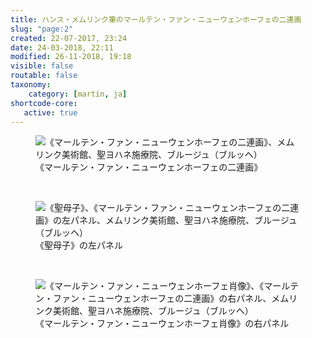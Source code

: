 ```yaml
---
title: ハンス・メムリンク筆のマールテン・ファン・ニューウェンホーフェの二連画
slug: "page:2"
created: 22-07-2017, 23:24
date: 24-03-2018, 22:11
modified: 26-11-2018, 19:18
visible: false
routable: false
taxonomy:
    category: [martin, ja]
shortcode-core:
   active: true
---
```

<figure><picture>
<source
sizes="(max-width: 767px) 98vw, (min-width: 959px) 50vw, 86vw"
srcset="
/user/sites/docs/pages/01.home/06.bruges/01.hopital-saint-jean/03.martin/02.martin_2/martin3-280.webp 280w,
/user/sites/docs/pages/01.home/06.bruges/01.hopital-saint-jean/03.martin/02.martin_2/martin3-380.webp 380w,
/user/sites/docs/pages/01.home/06.bruges/01.hopital-saint-jean/03.martin/02.martin_2/martin3-480.webp 480w,
/user/sites/docs/pages/01.home/06.bruges/01.hopital-saint-jean/03.martin/02.martin_2/martin3-640.webp 640w,
/user/sites/docs/pages/01.home/06.bruges/01.hopital-saint-jean/03.martin/02.martin_2/martin3-840.webp 840w,
/user/sites/docs/pages/01.home/06.bruges/01.hopital-saint-jean/03.martin/02.martin_2/martin3-1280.webp 1280w,
/user/sites/docs/pages/01.home/06.bruges/01.hopital-saint-jean/03.martin/02.martin_2/martin3-1600.webp 1600w,
/user/sites/docs/pages/01.home/06.bruges/01.hopital-saint-jean/03.martin/02.martin_2/martin3-1920.webp 1920w"
type="image/webp" />
<img
src="/user/sites/docs/pages/01.home/06.bruges/01.hopital-saint-jean/03.martin/02.martin_2/martin3-840.jpg" title="《マールテン・ファン・ニューウェンホーフェの二連画》、メムリンク美術館、聖ヨハネ施療院、ブルージュ（ブルッヘ）" alt="《マールテン・ファン・ニューウェンホーフェの二連画》、メムリンク美術館、聖ヨハネ施療院、ブルージュ（ブルッヘ）" class="class-70-img"
sizes="(max-width: 767px) 98vw, (min-width: 959px) 50vw, 86vw"
srcset="
/user/sites/docs/pages/01.home/06.bruges/01.hopital-saint-jean/03.martin/02.martin_2/martin3-280.jpg 280w,
/user/sites/docs/pages/01.home/06.bruges/01.hopital-saint-jean/03.martin/02.martin_2/martin3-380.jpg 380w,
/user/sites/docs/pages/01.home/06.bruges/01.hopital-saint-jean/03.martin/02.martin_2/martin3-480.jpg 480w,
/user/sites/docs/pages/01.home/06.bruges/01.hopital-saint-jean/03.martin/02.martin_2/martin3-640.jpg 640w,
/user/sites/docs/pages/01.home/06.bruges/01.hopital-saint-jean/03.martin/02.martin_2/martin3-840.jpg 840w,
/user/sites/docs/pages/01.home/06.bruges/01.hopital-saint-jean/03.martin/02.martin_2/martin3-1280.jpg 1280w,
/user/sites/docs/pages/01.home/06.bruges/01.hopital-saint-jean/03.martin/02.martin_2/martin3-1600.jpg 1600w,
/user/sites/docs/pages/01.home/06.bruges/01.hopital-saint-jean/03.martin/02.martin_2/martin3-1920.jpg 1920w">
</picture><figcaption>《マールテン・ファン・ニューウェンホーフェの二連画》</figcaption></figure>

<br>

<figure><picture>
<source
sizes="(max-width: 767px) 98vw, (min-width: 959px) 50vw, 86vw"
srcset="
/user/sites/docs/pages/01.home/06.bruges/01.hopital-saint-jean/03.martin/02.martin_2/martin4-280.webp 280w,
/user/sites/docs/pages/01.home/06.bruges/01.hopital-saint-jean/03.martin/02.martin_2/martin4-380.webp 380w,
/user/sites/docs/pages/01.home/06.bruges/01.hopital-saint-jean/03.martin/02.martin_2/martin4-480.webp 480w,
/user/sites/docs/pages/01.home/06.bruges/01.hopital-saint-jean/03.martin/02.martin_2/martin4-640.webp 640w,
/user/sites/docs/pages/01.home/06.bruges/01.hopital-saint-jean/03.martin/02.martin_2/martin4-840.webp 840w,
/user/sites/docs/pages/01.home/06.bruges/01.hopital-saint-jean/03.martin/02.martin_2/martin4-1280.webp 1280w,
/user/sites/docs/pages/01.home/06.bruges/01.hopital-saint-jean/03.martin/02.martin_2/martin4-1600.webp 1600w,
/user/sites/docs/pages/01.home/06.bruges/01.hopital-saint-jean/03.martin/02.martin_2/martin4-1920.webp 1920w"
type="image/webp" />
<img
src="/user/sites/docs/pages/01.home/06.bruges/01.hopital-saint-jean/03.martin/02.martin_2/martin4-840.jpg" title="《聖母子》、《マールテン・ファン・ニューウェンホーフェの二連画》の左パネル、メムリンク美術館、聖ヨハネ施療院、ブルージュ（ブルッヘ）" alt="《聖母子》、《マールテン・ファン・ニューウェンホーフェの二連画》の左パネル、メムリンク美術館、聖ヨハネ施療院、ブルージュ（ブルッヘ）" class="class-40-img"
sizes="(max-width: 767px) 98vw, (min-width: 959px) 50vw, 86vw"
srcset="
/user/sites/docs/pages/01.home/06.bruges/01.hopital-saint-jean/03.martin/02.martin_2/martin4-280.jpg 280w,
/user/sites/docs/pages/01.home/06.bruges/01.hopital-saint-jean/03.martin/02.martin_2/martin4-380.jpg 380w,
/user/sites/docs/pages/01.home/06.bruges/01.hopital-saint-jean/03.martin/02.martin_2/martin4-480.jpg 480w,
/user/sites/docs/pages/01.home/06.bruges/01.hopital-saint-jean/03.martin/02.martin_2/martin4-640.jpg 640w,
/user/sites/docs/pages/01.home/06.bruges/01.hopital-saint-jean/03.martin/02.martin_2/martin4-840.jpg 840w,
/user/sites/docs/pages/01.home/06.bruges/01.hopital-saint-jean/03.martin/02.martin_2/martin4-1280.jpg 1280w,
/user/sites/docs/pages/01.home/06.bruges/01.hopital-saint-jean/03.martin/02.martin_2/martin4-1600.jpg 1600w,
/user/sites/docs/pages/01.home/06.bruges/01.hopital-saint-jean/03.martin/02.martin_2/martin4-1920.jpg 1920w">
</picture><figcaption>《聖母子》の左パネル</figcaption></figure>

<br>

<figure><picture>
<source
sizes="(max-width: 767px) 98vw, (min-width: 959px) 50vw, 86vw"
srcset="
/user/sites/docs/pages/01.home/06.bruges/01.hopital-saint-jean/03.martin/02.martin_2/martin5-280.webp 280w,
/user/sites/docs/pages/01.home/06.bruges/01.hopital-saint-jean/03.martin/02.martin_2/martin5-380.webp 380w,
/user/sites/docs/pages/01.home/06.bruges/01.hopital-saint-jean/03.martin/02.martin_2/martin5-480.webp 480w,
/user/sites/docs/pages/01.home/06.bruges/01.hopital-saint-jean/03.martin/02.martin_2/martin5-640.webp 640w,
/user/sites/docs/pages/01.home/06.bruges/01.hopital-saint-jean/03.martin/02.martin_2/martin5-840.webp 840w,
/user/sites/docs/pages/01.home/06.bruges/01.hopital-saint-jean/03.martin/02.martin_2/martin5-1280.webp 1280w,
/user/sites/docs/pages/01.home/06.bruges/01.hopital-saint-jean/03.martin/02.martin_2/martin5-1600.webp 1600w,
/user/sites/docs/pages/01.home/06.bruges/01.hopital-saint-jean/03.martin/02.martin_2/martin5-1920.webp 1920w"
type="image/webp" />
<img
src="/user/sites/docs/pages/01.home/06.bruges/01.hopital-saint-jean/03.martin/02.martin_2/martin5-840.jpg" title="《マールテン・ファン・ニューウェンホーフェ肖像》、《マールテン・ファン・ニューウェンホーフェの二連画》の右パネル、メムリンク美術館、聖ヨハネ施療院、ブルージュ（ブルッヘ）" alt="《マールテン・ファン・ニューウェンホーフェ肖像》、《マールテン・ファン・ニューウェンホーフェの二連画》の右パネル、メムリンク美術館、聖ヨハネ施療院、ブルージュ（ブルッヘ）" class="class-40-img"
sizes="(max-width: 767px) 98vw, (min-width: 959px) 50vw, 86vw"
srcset="
/user/sites/docs/pages/01.home/06.bruges/01.hopital-saint-jean/03.martin/02.martin_2/martin5-280.jpg 280w,
/user/sites/docs/pages/01.home/06.bruges/01.hopital-saint-jean/03.martin/02.martin_2/martin5-380.jpg 380w,
/user/sites/docs/pages/01.home/06.bruges/01.hopital-saint-jean/03.martin/02.martin_2/martin5-480.jpg 480w,
/user/sites/docs/pages/01.home/06.bruges/01.hopital-saint-jean/03.martin/02.martin_2/martin5-640.jpg 640w,
/user/sites/docs/pages/01.home/06.bruges/01.hopital-saint-jean/03.martin/02.martin_2/martin5-840.jpg 840w,
/user/sites/docs/pages/01.home/06.bruges/01.hopital-saint-jean/03.martin/02.martin_2/martin5-1280.jpg 1280w,
/user/sites/docs/pages/01.home/06.bruges/01.hopital-saint-jean/03.martin/02.martin_2/martin5-1600.jpg 1600w,
/user/sites/docs/pages/01.home/06.bruges/01.hopital-saint-jean/03.martin/02.martin_2/martin5-1920.jpg 1920w">
</picture><figcaption>《マールテン・ファン・ニューウェンホーフェ肖像》の右パネル</figcaption></figure>